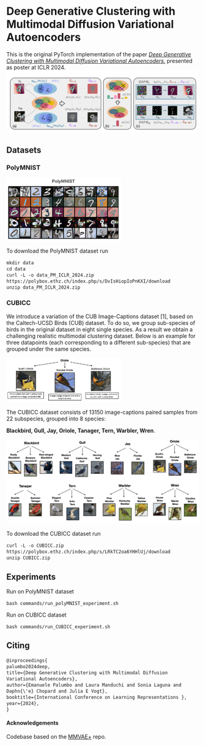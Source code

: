 # Deep Generative Clustering with Multimodal Diffusion Variational Autoencoders 

This is the original PyTorch implementation of the paper [_Deep Generative Clustering with Multimodal Diffusion Variational Autoencoders._](https://openreview.net/pdf?id=k5THrhXDV3) presented as poster at ICLR 2024. 
![CMVAEoverview](figures/CMVAE_overview.png)

## Datasets 
### PolyMNIST 
<img src="figures/dataset_PolyMNIST.png" alt="datasets_dfigure" width="300" >

To download the PolyMNIST dataset run
```
mkdir data 
cd data 
curl -L -o data_PM_ICLR_2024.zip https://polybox.ethz.ch/index.php/s/DvIsHiopIoPnKXI/download
unzip data_PM_ICLR_2024.zip 
```

### CUBICC
We introduce a variation of the CUB Image-Captions dataset [1], based on the Caltech-UCSD Birds
(CUB) dataset. 
To do so, we group sub-species of birds in the original dataset in eight single species.
As a result we obtain a challenging realistic multimodal 
clustering dataset. Below is an example for three datapoints (each corresponding to a different sub-species) that are grouped under the same species.

<img src="figures/CUBICC_Oriole.png" alt="datasets_dfigure" width="300" >

The CUBICC dataset consists of 13150 image-captions paired samples from 22 subspecies, grouped into 8 species: 

**Blackbird, Gull, Jay, Oriole, Tanager, Tern, Warbler, Wren**.

<img src="figures/CUBICC_schematic.png" alt="datasets_dfigure" width="800" >

To download the CUBICC dataset run
```
curl -L -o CUBICC.zip https://polybox.ethz.ch/index.php/s/LRkTC2oa6YHHlUj/download
unzip CUBICC.zip
```

## Experiments 
Run on PolyMNIST dataset
```
bash commands/run_polyMNIST_experiment.sh
```

Run on CUBICC dataset
```
bash commands/run_CUBICC_experiment.sh
```

## Citing 
```
@inproceedings{
palumbo2024deep,
title={Deep Generative Clustering with Multimodal Diffusion Variational Autoencoders},
author={Emanuele Palumbo and Laura Manduchi and Sonia Laguna and Daphn{\'e} Chopard and Julia E Vogt},
booktitle={International Conference on Learning Representations },
year={2024},
}
```

#### Acknowledgements
Codebase based on the [MMVAE+](https://github.com/epalu/mmvaeplus) repo.

